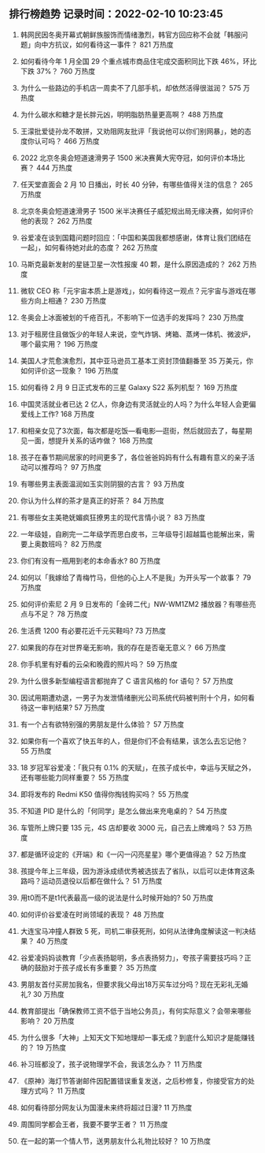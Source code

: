 
## 排行榜趋势 记录时间：2022-02-10 10:23:45
  
  1. 韩网民因冬奥开幕式朝鲜族服饰而情绪激烈，韩官方回应称不会就「韩服问题」向中方抗议，如何看待这一事件？ 821 万热度
    
  2. 如何看待今年 1 月全国 29 个重点城市商品住宅成交面积同比下跌 46%，环比下跌 37%？ 760 万热度
    
  3. 为什么一些路边的手机店一周卖不了几部手机，却依然活得很滋润？ 575 万热度
    
  4. 为什么碳水和糖才是长胖元凶，明明脂肪热量更高啊？ 488 万热度
    
  5. 王濛批爱徒孙龙不敢拼，又劝阻网友批评「我说他可以你们别网暴」，她的态度你认可吗？ 466 万热度
    
  6. 2022 北京冬奥会短道速滑男子 1500 米决赛黄大宪夺冠，如何评价本场比赛？ 444 万热度
    
  7. 任天堂直面会 2 月 10 日播出，时长 40 分钟，有哪些值得关注的信息？ 265 万热度
    
  8. 北京冬奥会短道速滑男子 1500 米半决赛任子威犯规出局无缘决赛，如何评价他的表现？ 262 万热度
    
  9. 谷爱凌在谈到国籍问题时回应：「中国和美国我都想感谢，体育让我们团结在一起」，如何看待她对此的态度？ 262 万热度
    
  10. 马斯克最新发射的星链卫星一次性报废 40 颗，是什么原因造成的？ 262 万热度
    
  11. 微软 CEO 称「元宇宙本质上是游戏」，如何看待这一观点？元宇宙与游戏在哪些方向上相通？ 230 万热度
    
  12. 冬奥会上冰面被划的千疮百孔，不影响下一位选手的发挥吗？ 230 万热度
    
  13. 对于租房住且做饭少的年轻人来说，空气炸锅、烤箱、蒸烤一体机、微波炉，哪个最实用？ 196 万热度
    
  14. 美国人才荒愈演愈烈，其中亚马逊员工基本工资封顶值翻番至 35 万美元，你如何评价这一现象？ 196 万热度
    
  15. 如何看待 2 月 9 日正式发布的三星 Galaxy S22 系列机型？ 169 万热度
    
  16. 中国灵活就业者已达 2 亿人，你身边有灵活就业的人吗？为什么年轻人会更偏爱线上工作? 168 万热度
    
  17. 和相亲女见了3次面，每次都是吃饭—看电影—逛街，然后就回去了，每星期见一面，想提升关系的话咋做？ 168 万热度
    
  18. 孩子在春节期间居家的时间更多了，各位爸爸妈妈有什么有趣有意义的亲子活动可以推荐吗？ 97 万热度
    
  19. 有哪些男主表面温润如玉实则阴狠的古言？ 93 万热度
    
  20. 你认为什么样的茶才是真正的好茶？ 84 万热度
    
  21. 有哪些女主美艳妩媚疯狂撩男主的现代言情小说？ 83 万热度
    
  22. 一年级娃，自刷完一二年级学而思白皮书，三年级导引超越篇也能解出来，需要上奥数班吗？ 82 万热度
    
  23. 你们有没有一瓶用到老的本命香水? 80 万热度
    
  24. 如何以「我嫁给了青梅竹马，但他的心上人不是我」为开头写一个故事？ 79 万热度
    
  25. 如何评价索尼 2 月 9 日发布的「金砖二代」NW-WM1ZM2 播放器？有哪些亮点与不足？ 78 万热度
    
  26. 生活费 1200 有必要花近千元买鞋吗? 73 万热度
    
  27. 如果我的存在对世界毫无影响，我的存在是否毫无意义？ 66 万热度
    
  28. 你手机里有好看的云朵和晚霞的照片吗？ 59 万热度
    
  29. 为什么很多新型编程语言都抛弃了 C 语言风格的 for 语句？ 57 万热度
    
  30. 因试用期遭劝退，一男子为发泄情绪删光公司系统代码被判刑十个月，如何看待这一审判结果? 57 万热度
    
  31. 有一个占有欲特别强的男朋友是什么体验？ 57 万热度
    
  32. 如果你有一个喜欢了快五年的人，但是你们不会有结果，该怎么去忘记他？ 55 万热度
    
  33. 18 岁冠军谷爱凌：「我只有 0.1% 的天赋」，在孩子成长中，幸运与天赋之外，还有哪些能力同样重要？ 55 万热度
    
  34. 即将发布的 Redmi K50 值得你掏钱购买吗？ 55 万热度
    
  35. 不知道 PID 是什么的「何同学」是怎么做出来充电桌的？ 54 万热度
    
  36. 车管所上牌只要 135 元，4S 店却要收 3000 元，自己去上牌难吗？ 53 万热度
    
  37. 都是循环设定的《开端》和《一闪一闪亮星星》哪个更值得追？ 52 万热度
    
  38. 孩提今年上三年级，因为游泳成绩优秀被选拔去了省队，以后可以走体育这条路吗？运动员退役以后都在做什么？ 51 万热度
    
  39. 用t0而不是t1代表最高一级的说法是什么时候开始的? 50 万热度
    
  40. 如何评价谷爱凌在时尚领域的表现？ 48 万热度
    
  41. 大连宝马冲撞人群致 5 死，司机二审获死刑，如何从法律角度解读这一判决结果？ 40 万热度
    
  42. 谷爱凌妈妈谈教育「少点表扬聪明，多点表扬努力」，夸孩子需要技巧吗？正确的鼓励对于孩子成长有多重要？ 35 万热度
    
  43. 男朋友首付买房加我名，但要求我父母出18万买车过分吗？现在无彩礼无婚礼? 30 万热度
    
  44. 教育部提出「确保教师工资不低于当地公务员」，有何实际意义？会带来哪些影响？ 20 万热度
    
  45. 为什么很多「大神」上知天文下知地理却一事无成？到底什么知识才是能赚钱的？ 19 万热度
    
  46. 补习班都没了，孩子说物理学不会，我该怎么办？ 11 万热度
    
  47. 《原神》海灯节答谢邮件因配置错误重复发送，之后秒修复，你接受官方的处理方式吗？ 11 万热度
    
  48. 如何看待部分网友认为国漫未来终将超过日漫? 11 万热度
    
  49. 周围同学都会王者，我要不要学王者？ 11 万热度
    
  50. 在一起的第一个情人节，送男朋友什么礼物比较好？ 10 万热度
    